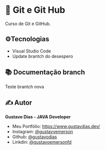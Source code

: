 # 📑 Git e Git Hub

Curso de Git e GitHub.

## ⚙️Tecnologias

- Visual Studio Code
- Update brantch do desespero

## 📚 Documentação branch

Teste brantch nova

## ✍️ Autor

**Gustavo Dias - JAVA Developer**

- Meu Portfólio: https://www.gustavdias.dev/
- Instagram: [@gustavvemerson](https://www.instagram.com/gustavvemerson/)
- Github: [@gustavodias](https://github.com/gustavodias)
- Linkdin: [@gustavoemersonfd](https://www.linkedin.com/in/gustavoemersonfd/)

